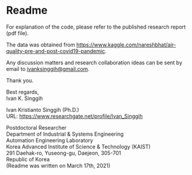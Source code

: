 # Readme

For explanation of the code, please refer to the published research report (pdf file).

The data was obtained from https://www.kaggle.com/nareshbhat/air-quality-pre-and-post-covid19-pandemic.

Any discussion matters and research collaboration ideas can be sent by email to ivanksinggih@gmail.com.

Thank you.  

Best regards,  
Ivan K. Singgih
  
Ivan Kristianto Singgih (Ph.D.)  
URL: https://www.researchgate.net/profile/Ivan_Singgih

Postdoctoral Researcher  
Department of Industrial & Systems Engineering  
Automation Engineering Laboratory  
Korea Advanced Institute of Science & Technology (KAIST)  
291 Daehak-ro, Yuseong-gu, Daejeon, 305-701  
Republic of Korea  
(Readme was written on March 17th, 2021)
